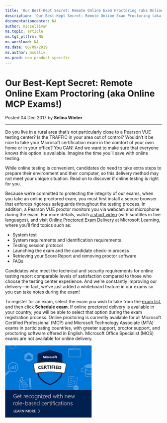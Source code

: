 ```yaml
---
title: 'Our Best-Kept Secret: Remote Online Exam Proctoring (aka Online MCP Exams!) | Microsoft Docs'
description: 'Our Best-Kept Secret: Remote Online Exam Proctoring (aka Online MCP Exams!)' 
documentationcenter: NA 
author: micsullivan
ms.topic: article
ms.tgt_pltfrm: NA
ms.workload: NA
ms.date: 08/09/2019
ms.author: msulliv
ms.prod: non-product-specific
---
```

# Our Best-Kept Secret: Remote Online Exam Proctoring (aka Online MCP Exams!)

Posted 04 Dec 2017 by **Selina Winter**

___

Do you live in a rural area that’s not particularly close to a Pearson VUE testing center? Is the TRAFFIC in your area out of control? Wouldn’t it be nice to take your Microsoft certification exam in the comfort of your own home or in your office? You CAN! And we want to make sure that everyone knows this option is available. Imagine the time you’ll save with online testing.

While online testing is convenient, candidates do need to take extra steps to prepare their environment and their computer, so this delivery method may not meet your unique situation. Read on to discover if online testing is right for you.

Because we’re committed to protecting the integrity of our exams, when you take an online proctored exam, you must first install a secure browser that enforces rigorous safeguards throughout the testing process. In addition, a Pearson VUE proctor monitors you via webcam and microphone during the exam. For more details, watch [a short video](https://www.youtube.com/playlist?list=PLahhVEj9XNTceGnF19qSjYxYzS4S_Wlmf) (with subtitles in five languages), and visit [Online Proctored Exam Delivery](https://www.microsoft.com/learning/online-proctored-exams.aspx) at Microsoft Learning, where you’ll find topics such as:

- System test
- System requirements and identification requirements
- Testing session protocol
- Launching the exam and the candidate check-in process
- Retrieving your Score Report and removing proctor software
- FAQs

Candidates who meet the technical and security requirements for online testing report comparable levels of satisfaction compared to those who choose the testing center experience. And we’re constantly improving our delivery—in fact, we’ve just added a whiteboard feature in our exams so you can take notes during the exam!

To register for an exam, select the exam you wish to take from the [exam list](https://www.microsoft.com/learning/exam-list.aspx), and then click **Schedule exam**. If online proctored delivery is available in your country, you will be able to select that option during the exam registration process. Online proctoring is currently available for all Microsoft Certified Professional (MCP) and Microsoft Technology Associate (MTA) exams in participating countries, with greeter support, proctor support, and proctoring software offered in English. Microsoft Office Specialist (MOS) exams are not available for online delivery.

[![Build career advancing skills](images/microsoft-certified-banner.png)](https://www.microsoft.com/learning/azure-training-certification.aspx?WT.icid=mva_bnr_lexawareness_usen_asi_rightrail_oct2017)
